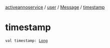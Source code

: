 [activeannoservice](../../index.md) / [user](../index.md) / [Message](index.md) / [timestamp](./timestamp.md)

# timestamp

`val timestamp: `[`Long`](https://kotlinlang.org/api/latest/jvm/stdlib/kotlin/-long/index.html)
